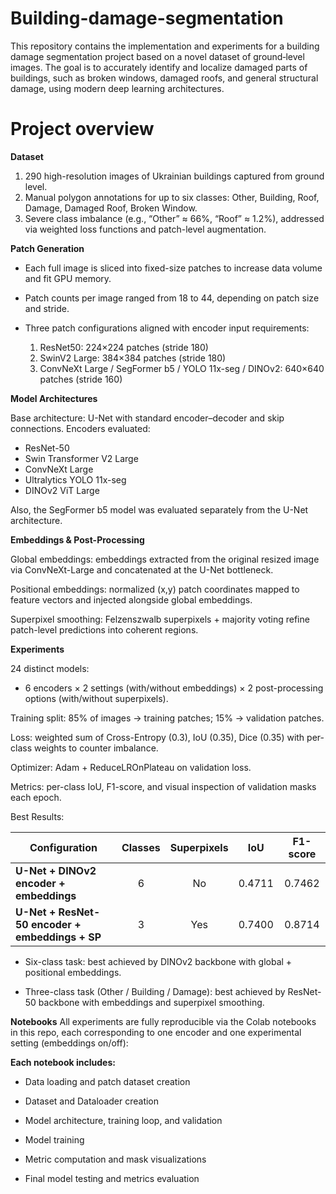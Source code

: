 # Building-damage-segmentation

This repository contains the implementation and experiments for a building damage segmentation project based on a novel dataset of ground‐level images. The goal is to accurately identify and localize damaged parts of buildings, such as broken windows, damaged roofs, and general structural damage, using modern deep learning architectures.

# Project overview

**Dataset**

1. 290 high-resolution images of Ukrainian buildings captured from ground level.
2. Manual polygon annotations for up to six classes: Other, Building, Roof, Damage, Damaged Roof, Broken Window.
3. Severe class imbalance (e.g., “Other” ≈ 66%, “Roof” ≈ 1.2%), addressed via weighted loss functions and patch-level augmentation.

**Patch Generation**

* Each full image is sliced into fixed-size patches to increase data volume and fit GPU memory.
* Patch counts per image ranged from 18 to 44, depending on patch size and stride.
* Three patch configurations aligned with encoder input requirements:

  1. ResNet50: 224×224 patches (stride 180)
  2. SwinV2 Large: 384×384 patches (stride 180)
  3. ConvNeXt Large / SegFormer b5 / YOLO 11x-seg / DINOv2: 640×640 patches (stride 160)
 
**Model Architectures**

Base architecture: U-Net with standard encoder–decoder and skip connections.
Encoders evaluated:

* ResNet-50
* Swin Transformer V2 Large
* ConvNeXt Large
* Ultralytics YOLO 11x-seg
* DINOv2 ViT Large

Also, the SegFormer b5 model was evaluated separately from the U-Net architecture.

**Embeddings & Post-Processing**

Global embeddings: embeddings extracted from the original resized image via ConvNeXt-Large and concatenated at the U-Net bottleneck.

Positional embeddings: normalized (x,y) patch coordinates mapped to feature vectors and injected alongside global embeddings.

Superpixel smoothing: Felzenszwalb superpixels + majority voting refine patch-level predictions into coherent regions.

**Experiments**

24 distinct models:

* 6 encoders × 2 settings (with/without embeddings) × 2 post-processing options (with/without superpixels).

Training split: 85% of images → training patches; 15% → validation patches.

Loss: weighted sum of Cross-Entropy (0.3), IoU (0.35), Dice (0.35) with per-class weights to counter imbalance.

Optimizer: Adam + ReduceLROnPlateau on validation loss.

Metrics: per-class IoU, F1-score, and visual inspection of validation masks each epoch.

Best Results:

| Configuration                                   | Classes | Superpixels |   IoU  | F1-score |
| ----------------------------------------------- | :-----: | :---------: | :----: | :------: |
| **U-Net + DINOv2 encoder + embeddings**         |    6    |      No     | 0.4711 |  0.7462  |
| **U-Net + ResNet-50 encoder + embeddings + SP** |    3    |     Yes     | 0.7400 |  0.8714  |

* Six-class task: best achieved by DINOv2 backbone with global + positional embeddings.

* Three-class task (Other / Building / Damage): best achieved by ResNet-50 backbone with embeddings and superpixel smoothing.

**Notebooks**
All experiments are fully reproducible via the Colab notebooks in this repo, each corresponding to one encoder and one experimental setting (embeddings on/off):

**Each notebook includes:**

* Data loading and patch dataset creation

* Dataset and Dataloader creation

* Model architecture, training loop, and validation

* Model training

* Metric computation and mask visualizations

* Final model testing and metrics evaluation

